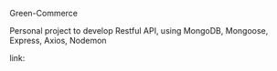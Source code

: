 Green-Commerce

Personal project to develop Restful API, using MongoDB, Mongoose, Express, Axios, Nodemon

link:
